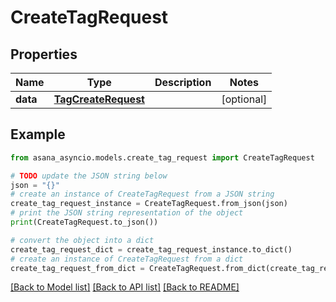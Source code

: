 # CreateTagRequest


## Properties

Name | Type | Description | Notes
------------ | ------------- | ------------- | -------------
**data** | [**TagCreateRequest**](TagCreateRequest.md) |  | [optional] 

## Example

```python
from asana_asyncio.models.create_tag_request import CreateTagRequest

# TODO update the JSON string below
json = "{}"
# create an instance of CreateTagRequest from a JSON string
create_tag_request_instance = CreateTagRequest.from_json(json)
# print the JSON string representation of the object
print(CreateTagRequest.to_json())

# convert the object into a dict
create_tag_request_dict = create_tag_request_instance.to_dict()
# create an instance of CreateTagRequest from a dict
create_tag_request_from_dict = CreateTagRequest.from_dict(create_tag_request_dict)
```
[[Back to Model list]](../README.md#documentation-for-models) [[Back to API list]](../README.md#documentation-for-api-endpoints) [[Back to README]](../README.md)


